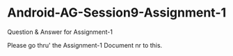 # Android-AG-Session9-Assignment-1
Question &amp; Answer for Assignment-1

Please go thru' the Assignment-1 Document nr to this.

